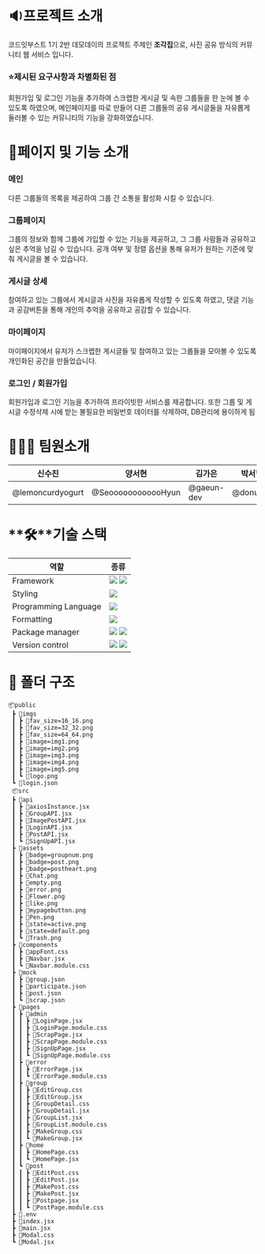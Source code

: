 # **🔉프로젝트 소개**

코드잇부스트 1기 2반 데모데이의 프로젝트 주제인 **조각집**으로, 사진 공유 방식의 커뮤니티 웹 서비스 입니다.

### ⭐제시된 요구사항과 차별화된 점

회원가입 및 로그인 기능을 추가하여 스크랩한 게시글 및 속한 그룹들을 한 눈에 볼 수 있도록 하였으며, 메인페이지를 따로 만들어 다른 그룹들의 공유 게시글들을 자유롭게 둘러볼 수 있는 커뮤니티의 기능을 강화하였습니다.

# 🚩페이지 및 기능 소개
### 메인

다른 그룹들의  목록을 제공하여 그룹 간 소통을 활성화 시킬 수 있습니다.

### 그룹페이지

그룹의 정보와 함께 그룹에 가입할 수 있는 기능을 제공하고, 그 그룹 사람들과 공유하고 싶은 추억을 남길 수 있습니다. 공개 여부 및 정렬 옵션을 통해 유저가 원하는 기준에 맞춰 게시글을 볼 수 있습니다.

### 게시글 상세

참여하고 있는 그룹에서 게시글과 사진을 자유롭게 작성할 수 있도록 하였고, 댓글 기능과 공감버튼을 통해 개인의 추억을 공유하고 공감할 수 있습니다.

### 마이페이지

마이페이지에서 유저가 스크랩한 게시글들 및 참여하고 있는 그룹들을 모아볼 수 있도록 개인화된 공간을 만들었습니다.

### 로그인 / 회원가입

회원가입과 로그인 기능을 추가하여 프라이빗한 서비스를 제공합니다. 또한 그룹 및 게시글 수정삭제 시에 받는 불필요한 비밀번호 데이터를 삭제하여, DB관리에 용이하게 됨
# 👩🏻‍💻 팀원소개
| 신수진 | 양서현 | 김가은 | 박서현 |
| --- | --- | --- | --- |
| @lemoncurdyogurt | @SeoooooooooooHyun | @gaeun-dev | @donut74 |

# **🛠**기술 스택

| **역할** | **종류** |
| --- | --- |
| Framework | <img src="https://img.shields.io/badge/vite-646CFF?style=flat-square&logo=vite&logoColor=white"> <img src="https://img.shields.io/badge/react-61DAFB?style=flat-square&logo=react&logoColor=white">|
| Styling | <img src="https://img.shields.io/badge/css-663399?style=flat-square&logo=css&logoColor=white"/> |
| Programming Language | <img src="https://img.shields.io/badge/JavaScript-F7DF1E?style=flat-square&logo=javascript&logoColor=black"/> |
| Formatting | <img src="https://img.shields.io/badge/prettier-F7B93E?style=flat-square&logo=prettier&logoColor=white"/> |
| Package manager | <img src="https://img.shields.io/badge/npm-CB3837?style=flat-square&logo=npm&logoColor=white"/> <img src="https://img.shields.io/badge/axios-5A29E4?style=flat-square&logo=axios&logoColor=white"/>|
| Version control | <img src="https://img.shields.io/badge/Git-F05032?style=flat-square&logo=git&logoColor=white"/> <img src="https://img.shields.io/badge/GitHub-181717?style=flat-square&logo=GitHub&logoColor=white"/> |

# 📂 폴더 구조
```
📦public
 ┣ 📂imgs
 ┃ ┣ 📜fav_size=16_16.png
 ┃ ┣ 📜fav_size=32_32.png
 ┃ ┣ 📜fav_size=64_64.png
 ┃ ┣ 📜image=img1.png
 ┃ ┣ 📜image=img2.png
 ┃ ┣ 📜image=img3.png
 ┃ ┣ 📜image=img4.png
 ┃ ┣ 📜image=img5.png
 ┃ ┗ 📜logo.png
 ┗ 📜login.json
 📦src
 ┣ 📂api
 ┃ ┣ 📜axiosInstance.jsx
 ┃ ┣ 📜GroupAPI.jsx
 ┃ ┣ 📜ImagePostAPI.jsx
 ┃ ┣ 📜LoginAPI.jsx
 ┃ ┣ 📜PostAPI.jsx
 ┃ ┗ 📜SignUpAPI.jsx
 ┣ 📂assets
 ┃ ┣ 📜badge=groupnum.png
 ┃ ┣ 📜badge=post.png
 ┃ ┣ 📜badge=postheart.png
 ┃ ┣ 📜Chat.png
 ┃ ┣ 📜empty.png
 ┃ ┣ 📜error.png
 ┃ ┣ 📜Flower.png
 ┃ ┣ 📜like.png
 ┃ ┣ 📜mypagebutton.png
 ┃ ┣ 📜Pen.png
 ┃ ┣ 📜state=active.png
 ┃ ┣ 📜state=default.png
 ┃ ┗ 📜Trash.png
 ┣ 📂components
 ┃ ┣ 📜appFont.css
 ┃ ┣ 📜Navbar.jsx
 ┃ ┗ 📜Navbar.module.css
 ┣ 📂mock
 ┃ ┣ 📜group.json
 ┃ ┣ 📜participate.json
 ┃ ┣ 📜post.json
 ┃ ┗ 📜scrap.json
 ┣ 📂pages
 ┃ ┣ 📂admin
 ┃ ┃ ┣ 📜LoginPage.jsx
 ┃ ┃ ┣ 📜LoginPage.module.css
 ┃ ┃ ┣ 📜ScrapPage.jsx
 ┃ ┃ ┣ 📜ScrapPage.module.css
 ┃ ┃ ┣ 📜SignUpPage.jsx
 ┃ ┃ ┗ 📜SignUpPage.module.css
 ┃ ┣ 📂error
 ┃ ┃ ┣ 📜ErrorPage.jsx
 ┃ ┃ ┗ 📜ErrorPage.module.css
 ┃ ┣ 📂group
 ┃ ┃ ┣ 📜EditGroup.css
 ┃ ┃ ┣ 📜EditGroup.jsx
 ┃ ┃ ┣ 📜GroupDetail.css
 ┃ ┃ ┣ 📜GroupDetail.jsx
 ┃ ┃ ┣ 📜GroupList.jsx
 ┃ ┃ ┣ 📜GroupList.module.css
 ┃ ┃ ┣ 📜MakeGroup.css
 ┃ ┃ ┗ 📜MakeGroup.jsx
 ┃ ┣ 📂home
 ┃ ┃ ┣ 📜HomePage.css
 ┃ ┃ ┗ 📜HomePage.jsx
 ┃ ┗ 📂post
 ┃ ┃ ┣ 📜EditPost.css
 ┃ ┃ ┣ 📜EditPost.jsx
 ┃ ┃ ┣ 📜MakePost.css
 ┃ ┃ ┣ 📜MakePost.jsx
 ┃ ┃ ┣ 📜Postpage.jsx
 ┃ ┃ ┗ 📜PostPage.module.css
 ┣ 📜.env
 ┣ 📜index.jsx
 ┣ 📜main.jsx
 ┣ 📜Modal.css
 ┗ 📜Modal.jsx
```

